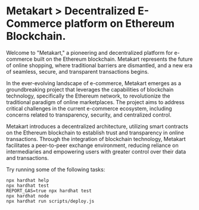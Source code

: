 # Metakart > Decentralized E-Commerce platform on Ethereum Blockchain.                      

Welcome to "Metakart," a pioneering and decentralized platform for e-commerce built on the Ethereum blockchain. Metakart represents the future of online shopping, where traditional barriers are dismantled, and a new era of seamless, secure, and transparent transactions begins.

In the ever-evolving landscape of e-commerce, Metakart emerges as a groundbreaking project that leverages the capabilities of blockchain technology, specifically the Ethereum network, to revolutionize the traditional paradigm of online marketplaces. The project aims to address critical challenges in the current e-commerce ecosystem, including concerns related to transparency, security, and centralized control.

 Metakart introduces a decentralized architecture, utilizing smart contracts on the Ethereum blockchain to establish trust and transparency in online transactions. Through the integration of blockchain technology, Metakart facilitates a peer-to-peer exchange environment, reducing reliance on intermediaries and empowering users with greater control over their data and transactions.

Try running some of the following tasks:

```shell
npx hardhat help
npx hardhat test
REPORT_GAS=true npx hardhat test
npx hardhat node
npx hardhat run scripts/deploy.js
```
